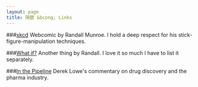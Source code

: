 ```yaml
---
layout: page
title: 隔壁 &bcong; Links
---
```



###[xkcd](www.xkcd.com)
Webcomic by Randall Munroe. I hold a deep respect for his stick-figure-manipulation techniques.

###[What if?](what-if.xkcd.com)
Another thing by Randall. I love it so much I have to list it separately.

###[In the Pipeline](http://blogs.sciencemag.org/pipeline/)
Derek Lowe's commentary on drug discovery and the pharma industry.

